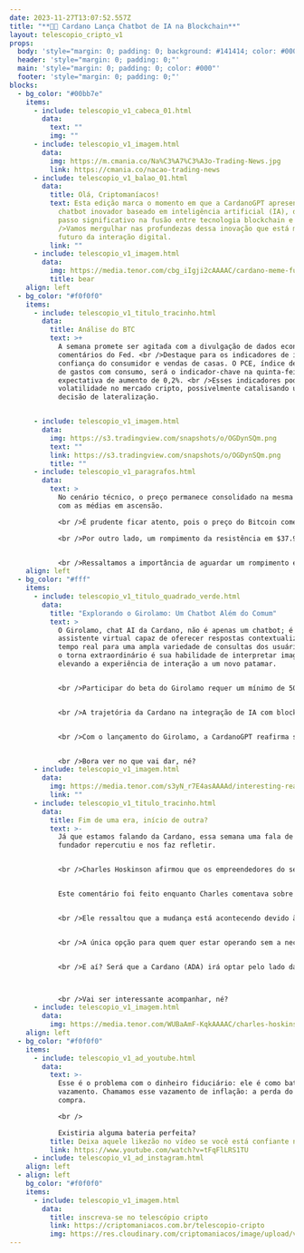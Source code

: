 ```yaml
---
date: 2023-11-27T13:07:52.557Z
title: "**🤖🔗 Cardano Lança Chatbot de IA na Blockchain**"
layout: telescopio_cripto_v1
props:
  body: 'style="margin: 0; padding: 0; background: #141414; color: #000"'
  header: 'style="margin: 0; padding: 0;"'
  main: 'style="margin: 0; padding: 0; color: #000"'
  footer: 'style="margin: 0; padding: 0;"'
blocks:
  - bg_color: "#00bb7e"
    items:
      - include: telescopio_v1_cabeca_01.html
        data:
          text: ""
          img: ""
      - include: telescopio_v1_imagem.html
        data:
          img: https://m.cmania.co/Na%C3%A7%C3%A3o-Trading-News.jpg
          link: https://cmania.co/nacao-trading-news
      - include: telescopio_v1_balao_01.html
        data:
          title: Olá, Criptomaníacos!
          text: Esta edição marca o momento em que a CardanoGPT apresenta o Girolamo, um
            chatbot inovador baseado em inteligência artificial (IA), dando um
            passo significativo na fusão entre tecnologia blockchain e IA. <br
            />Vamos mergulhar nas profundezas dessa inovação que está moldando o
            futuro da interação digital.
          link: ""
      - include: telescopio_v1_imagem.html
        data:
          img: https://media.tenor.com/cbg_iIgji2cAAAAC/cardano-meme-funny-cardano.gif
          title: bear
    align: left
  - bg_color: "#f0f0f0"
    items:
      - include: telescopio_v1_titulo_tracinho.html
        data:
          title: Análise do BTC
          text: >+
            A semana promete ser agitada com a divulgação de dados econômicos e
            comentários do Fed. <br />Destaque para os indicadores de inflação,
            confiança do consumidor e vendas de casas. O PCE, índice de preços
            de gastos com consumo, será o indicador-chave na quinta-feira, com
            expectativa de aumento de 0,2%. <br />Esses indicadores podem gerar
            volatilidade no mercado cripto, possivelmente catalisando uma
            decisão de lateralização.


      - include: telescopio_v1_imagem.html
        data:
          img: https://s3.tradingview.com/snapshots/o/OGDynSQm.png
          text: ""
          link: https://s3.tradingview.com/snapshots/o/OGDynSQm.png
          title: ""
      - include: telescopio_v1_paragrafos.html
        data:
          text: >
            No cenário técnico, o preço permanece consolidado na mesma região,
            com as médias em ascensão. 

            <br />É prudente ficar atento, pois o preço do Bitcoin começou a semana corrigindo e uma queda abaixo do suporte em $36.350,00 pode resultar em correção para $34.650, $32.090 e $30.020. 

            <br />Por outro lado, um rompimento da resistência em $37.950 pode validar os alvos em $40.100 e $46.600.


            <br />Ressaltamos a importância de aguardar um rompimento e confirmação no gráfico diário para uma indicação de movimento mais sólida.
    align: left
  - bg_color: "#fff"
    items:
      - include: telescopio_v1_titulo_quadrado_verde.html
        data:
          title: "Explorando o Girolamo: Um Chatbot Além do Comum"
          text: >
            O Girolamo, chat AI da Cardano, não é apenas um chatbot; é um
            assistente virtual capaz de oferecer respostas contextualizadas e em
            tempo real para uma ampla variedade de consultas dos usuários. O que
            o torna extraordinário é sua habilidade de interpretar imagens,
            elevando a experiência de interação a um novo patamar.


            <br />Participar do beta do Girolamo requer um mínimo de 5000 tokens CGI. Ao ingressar no servidor do Discord da CardanoGPT e passar pela verificação de carteira no canal designado, os usuários têm acesso direto para interagir com o Girolamo.


            <br />A trajetória da Cardano na integração de IA com blockchain começou com o projeto Grace, desenvolvido em colaboração com importantes parceiros do setor de saúde. O Grace, um robô de IA voltado para a área da saúde, mostrou o poder da IA na resolução de desafios complexos.


            <br />Com o lançamento do Girolamo, a CardanoGPT reafirma seu compromisso em impulsionar a IA no contexto da blockchain, prometendo mais inovações e avanços emocionantes no horizonte.


            <br />Bora ver no que vai dar, né?
      - include: telescopio_v1_imagem.html
        data:
          img: https://media.tenor.com/s3yN_r7E4asAAAAd/interesting-really.gif
          link: ""
      - include: telescopio_v1_titulo_tracinho.html
        data:
          title: Fim de uma era, início de outra?
          text: >-
            Já que estamos falando da Cardano, essa semana uma fala de seu
            fundador repercutiu e nos faz refletir.


            <br />Charles Hoskinson afirmou que os empreendedores do setor de criptomoedas deverão cumprir as leis ou adotar sistemas completamente descentralizados no futuro.


            Este comentário foi feito enquanto Charles comentava sobre a saída de Changpeng Zhao (CZ) da Binance.


            <br />Ele ressaltou que a mudança está acontecendo devido às regulamentações governamentais, especialmente nos EUA, que estão se tornando mais rígidas, exigindo que os empreendedores operem dentro das leis estabelecidas.


            <br />A única opção para quem quer estar operando sem a necessidade de reportar cada passo ao governo, seja empresário ou investidor, é procurando meios 100% descentralizados.


            <br />E aí? Será que a Cardano (ADA) irá optar pelo lado da aproximação com reguladores ou completa descentralização?



            <br />Vai ser interessante acompanhar, né?
      - include: telescopio_v1_imagem.html
        data:
          img: https://media.tenor.com/WUBaAmF-KqkAAAAC/charles-hoskinsons-cardano.gif
    align: left
  - bg_color: "#f0f0f0"
    items:
      - include: telescopio_v1_ad_youtube.html
        data:
          text: >-
            Esse é o problema com o dinheiro fiduciário: ele é como baterias com
            vazamento. Chamamos esse vazamento de inflação: a perda do poder de
            compra.

            <br />

            Existiria alguma bateria perfeita? 
          title: Deixa aquele likezão no vídeo se você está confiante no BTC!
          link: https://www.youtube.com/watch?v=tFqFlLRS1TU
      - include: telescopio_v1_ad_instagram.html
    align: left
  - align: left
    bg_color: "#f0f0f0"
    items:
      - include: telescopio_v1_imagem.html
        data:
          title: inscreva-se no telescópio cripto
          link: https://criptomaniacos.com.br/telescopio-cripto
          img: https://res.cloudinary.com/criptomaniacos/image/upload/v1662133224/telescopio/inscreva-se-telescopio.png
---
```

